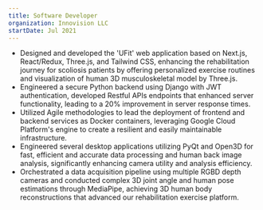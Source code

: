 ```yaml
---
title: Software Developer
organization: Innovision LLC
startDate: Jul 2021
---
```


- Designed and developed the 'UFit' web application based on Next.js, React/Redux, Three.js, and Tailwind CSS, enhancing the rehabilitation journey for scoliosis patients by offering personalized exercise routines and visualization of human 3D musculoskeletal model by Three.js.
- Engineered a secure Python backend using Django with JWT authentication, developed Restful APIs endpoints that enhanced server functionality, leading to a 20% improvement in server response times.
- Utilized Agile methodologies to lead the deployment of frontend and backend services as Docker containers, leveraging Google Cloud Platform's engine to create a resilient and easily maintainable infrastructure.
- Engineered several desktop applications utilizing PyQt and Open3D for fast, efficient and accurate data processing and human back image analysis, significantly enhancing camera utility and analysis efficiency.
- Orchestrated a data acquisition pipeline using multiple RGBD depth cameras and conducted complex 3D joint angle and human pose estimations through MediaPipe, achieving 3D human body reconstructions that advanced our rehabilitation exercise platform.
